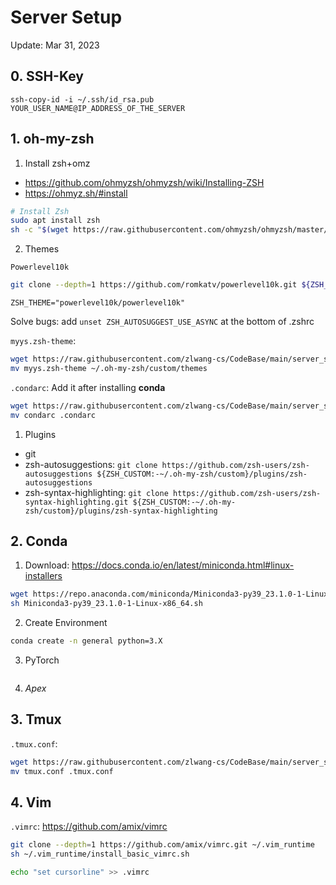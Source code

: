 # Server Setup

Update: Mar 31, 2023

## 0. SSH-Key

`ssh-copy-id -i ~/.ssh/id_rsa.pub YOUR_USER_NAME@IP_ADDRESS_OF_THE_SERVER`

## 1. oh-my-zsh

1. Install zsh+omz

- https://github.com/ohmyzsh/ohmyzsh/wiki/Installing-ZSH
- https://ohmyz.sh/#install

```bash
# Install Zsh
sudo apt install zsh
sh -c "$(wget https://raw.githubusercontent.com/ohmyzsh/ohmyzsh/master/tools/install.sh -O -)"
```
2. Themes

`Powerlevel10k`
```bash
git clone --depth=1 https://github.com/romkatv/powerlevel10k.git ${ZSH_CUSTOM:-~/.oh-my-zsh/custom}/themes/powerlevel10k
```
`ZSH_THEME="powerlevel10k/powerlevel10k"`

Solve bugs:
add `unset ZSH_AUTOSUGGEST_USE_ASYNC` at the bottom of .zshrc

`myys.zsh-theme`: 
```bash
wget https://raw.githubusercontent.com/zlwang-cs/CodeBase/main/server_setup/myys.zsh-theme
mv myys.zsh-theme ~/.oh-my-zsh/custom/themes
```

`.condarc`: Add it after installing **conda**
```bash
wget https://raw.githubusercontent.com/zlwang-cs/CodeBase/main/server_setup/condarc
mv condarc .condarc
```

1. Plugins 

- git
- zsh-autosuggestions: 
  `git clone https://github.com/zsh-users/zsh-autosuggestions ${ZSH_CUSTOM:-~/.oh-my-zsh/custom}/plugins/zsh-autosuggestions`
- zsh-syntax-highlighting:
  `git clone https://github.com/zsh-users/zsh-syntax-highlighting.git ${ZSH_CUSTOM:-~/.oh-my-zsh/custom}/plugins/zsh-syntax-highlighting`

## 2. Conda

1. Download: https://docs.conda.io/en/latest/miniconda.html#linux-installers

```bash
wget https://repo.anaconda.com/miniconda/Miniconda3-py39_23.1.0-1-Linux-x86_64.sh
sh Miniconda3-py39_23.1.0-1-Linux-x86_64.sh
```

2. Create Environment

```bash
conda create -n general python=3.X
```

3. PyTorch

```
```

4. *Apex*

<!-- TODO -->


## 3. Tmux

`.tmux.conf`: 
```bash
wget https://raw.githubusercontent.com/zlwang-cs/CodeBase/main/server_setup/tmux.conf
mv tmux.conf .tmux.conf
```


## 4. Vim 

`.vimrc`: https://github.com/amix/vimrc
```bash
git clone --depth=1 https://github.com/amix/vimrc.git ~/.vim_runtime
sh ~/.vim_runtime/install_basic_vimrc.sh

echo "set cursorline" >> .vimrc
```






